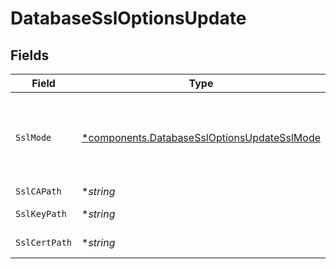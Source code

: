 # DatabaseSslOptionsUpdate


## Fields

| Field                                                                                                     | Type                                                                                                      | Required                                                                                                  | Description                                                                                               |
| --------------------------------------------------------------------------------------------------------- | --------------------------------------------------------------------------------------------------------- | --------------------------------------------------------------------------------------------------------- | --------------------------------------------------------------------------------------------------------- |
| `SslMode`                                                                                                 | [*components.DatabaseSslOptionsUpdateSslMode](../../models/components/databasessloptionsupdatesslmode.md) | :heavy_minus_sign:                                                                                        | SSL mode such as require, verify-ca, verify-full as applicable                                            |
| `SslCAPath`                                                                                               | **string*                                                                                                 | :heavy_minus_sign:                                                                                        | CA file path                                                                                              |
| `SslKeyPath`                                                                                              | **string*                                                                                                 | :heavy_minus_sign:                                                                                        | SSL key file path                                                                                         |
| `SslCertPath`                                                                                             | **string*                                                                                                 | :heavy_minus_sign:                                                                                        | SSL cert file path                                                                                        |